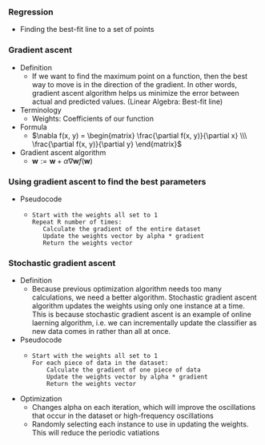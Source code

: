 ### Regression
* Finding the best-fit line to a set of points

### Gradient ascent
* Definition
  * If we want to find the maximum point on a function, then the best way to move is in the direction of the gradient. In other words, gradient ascent algorithm helps us minimize the error between actual and predicted values. (Linear Algebra: Best-fit line)
* Terminology
  * Weights: Coefficients of our function
* Formula
  * $\nabla f(x, y) = \begin{matrix} \frac{\partial f(x, y)}{\partial x} \\\ \frac{\partial f(x, y)}{\partial y} \end{matrix}$
* Gradient ascent algorithm
  * $\mathbf{w} := \mathbf{w} + \alpha \nabla \mathbf{w}f(\mathbf{w})$

### Using gradient ascent to find the best parameters
* Pseudocode
  * ```
    Start with the weights all set to 1
    Repeat R number of times:
       Calculate the gradient of the entire dataset
       Update the weights vector by alpha * gradient
       Return the weights vector
    ```


### Stochastic gradient ascent
* Definition
  * Because previous optimization algorithm needs too many calculations, we need a better algorithm. Stochastic gradient ascent algorithm updates the weights using only one instance at a time. This is because stochastic gradient ascent is an example of online laerning algorithm, i.e. we can incrementally update the classifier as new data comes in rather than all at once.
* Pseudocode
  * ```
    Start with the weights all set to 1
    For each piece of data in the dataset:
        Calculate the gradient of one piece of data
        Update the weights vector by alpha * gradient
        Return the weights vector
     ```
* Optimization
  * Changes alpha on each iteration, which will improve the oscillations that occur in the dataset or high-frequency oscillations
  * Randomly selecting each instance to use in updating the weights. This will reduce the periodic vatiations


